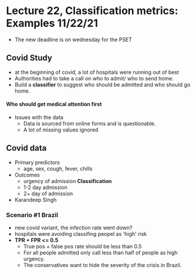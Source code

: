 # Lecture 22, Classification metrics: Examples 11/22/21

- The new deadline is on wednesday for the PSET
## Covid Study
- at the beginning of covid, a lot of hospitals were running out of best
- Authorities had to take a call on who to admit/ who to send home.
- Build a **classifier** to suggest who should be admitted and who should go home.
#### Who should get medical attention first
- Issues with the data
	- Data is sourced from online forms and is questionable. 
	- A lot of missing values ignored 
## Covid data
- Primary predictors 
	- age, sex, cough, fever, chills
- Outcomes
	- urgency of admission **Classification**
	- 1-2 day admission
	- 2+ day of admission
- Karandeep Singh

### Scenario #1 Brazil
- new covid variant, the infection rate went down?
- hospitals were avoiding classifing peopel as 'high' risk 
- **TPR + FPR <= 0.5**
	- True pos + false pos rate should be less than 0.5
	- For all people admitted only call less than half of people as high urgency. 
	- The conservatives want to hide the severity of the crisis in Brazil.
	
 
